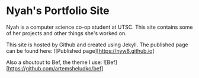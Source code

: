 # Nyah's Portfolio Site

Nyah is a computer science co-op student at UTSC. This site contains some of her projects and other things she's worked on.

This site is hosted by Github and created using Jekyll. The published page can be found here:
![Published page][https://nyw8.github.io]

Also a shoutout to Bef, the theme I use:
![Bef][https://github.com/artemsheludko/bef]
